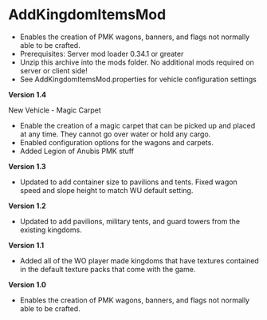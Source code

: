 # AddKingdomItemsMod

- Enables the creation of PMK wagons, banners, and flags not normally able to be crafted. 
- Prerequisites: Server mod loader 0.34.1 or greater 
- Unzip this archive into the mods folder. No additional mods required on server or client side! 
- See AddKingdomItemsMod.properties for vehicle configuration settings

**Version 1.4**

New Vehicle - Magic Carpet 

- Enable the creation of a magic carpet that can be picked up and placed at any time. They cannot go over water or hold any cargo. 
- Enabled configuration options for the wagons and carpets. 
- Added Legion of Anubis PMK stuff 

**Version 1.3**

- Updated to add container size to pavilions and tents. Fixed wagon speed and slope height to match WU default setting.

**Version 1.2**

- Updated to add pavilions, military tents, and guard towers from the existing kingdoms. 

**Version 1.1**

- Added all of the WO player made kingdoms that have textures contained in the default texture packs that come with the game. 

**Version 1.0**

- Enables the creation of PMK wagons, banners, and flags not normally able to be crafted. 
